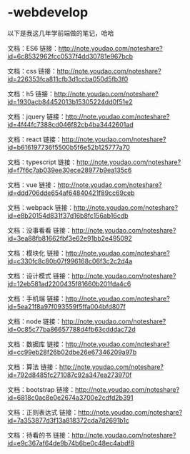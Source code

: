 # -webdevelop
以下是我这几年学前端做的笔记，哈哈


文档：ES6
链接：http://note.youdao.com/noteshare?id=6c8532962fcc0537f4dd30781e967bcb

文档：css
链接：http://note.youdao.com/noteshare?id=226353fca811cfb3d1ccba050d5fb3f0

文档：h5
链接：http://note.youdao.com/noteshare?id=1930acb84452013b15305224dd0f51e2

文档：jquery
链接：http://note.youdao.com/noteshare?id=4f44fc7388cd046f82cb4ba3442601ad

文档：react
链接：http://note.youdao.com/noteshare?id=b616197736f5500b5f6e52b125777a70

文档：typescript
链接：http://note.youdao.com/noteshare?id=f7f6c7ab039ee30ece28977b9ea135c6

文档：vue
链接：http://note.youdao.com/noteshare?id=ddd706dde654af64840421f89cc69ceb

文档：webpack
链接：http://note.youdao.com/noteshare?id=e8b20154d831f37d16b8fc156ab16cdb

文档：没事看看
链接：http://note.youdao.com/noteshare?id=3ea88fb81662fbf3e62e91bb2e495092

文档：模块化
链接：http://note.youdao.com/noteshare?id=c330fc8c80b07f996168c06f3c2c2d4a

文档：设计模式
链接：http://note.youdao.com/noteshare?id=12eb581ad2200435f81660b201fda4c6

文档：手机端
链接：http://note.youdao.com/noteshare?id=5ea21f8a97f093559f5ffa004bfd807f

文档：node
链接：http://note.youdao.com/noteshare?id=0c85c77ba86657788d4fb63cdddac72d

文档：数据库
链接：http://note.youdao.com/noteshare?id=cc99eb28f26b02dbe26e67346209a97b

文档：算法
链接：http://note.youdao.com/noteshare?id=792d8485fc271087c92a347ea273970f

文档：bootstrap
链接：http://note.youdao.com/noteshare?id=6818c0ac8e0e2674a3700e2cdfd2b391

文档：正则表达式
链接：http://note.youdao.com/noteshare?id=7a353877d3f13a818372cda7d2691b1c

文档：待看的书
链接：http://note.youdao.com/noteshare?id=e9c367af64de9b74b6be0c48ec4abdf8


